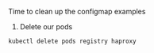 Time to clean up the configmap examples


1. Delete our pods

```execute
kubectl delete pods registry haproxy
```
